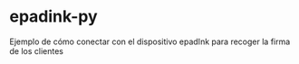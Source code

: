# epadink-py
Ejemplo de cómo conectar con el dispositivo epadInk para recoger la firma de los clientes
